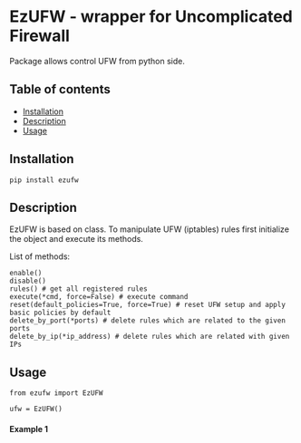 # EzUFW - wrapper for Uncomplicated Firewall

Package allows control UFW from python side.

## Table of contents
* [Installation](#Installation)
* [Description](#Description)
* [Usage](#Usage)


## Installation
```
pip install ezufw
```

## Description

EzUFW is based on class. To manipulate UFW (iptables) rules first initialize the object and execute its methods.

List of methods:
```
enable() 
disable()
rules() # get all registered rules
execute(*cmd, force=False) # execute command 
reset(default_policies=True, force=True) # reset UFW setup and apply basic policies by default
delete_by_port(*ports) # delete rules which are related to the given ports
delete_by_ip(*ip_address) # delete rules which are related with given IPs
```

## Usage

```
from ezufw import EzUFW

ufw = EzUFW()
```
#### Example 1
```

```



